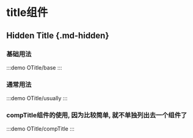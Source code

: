 # title组件

## Hidden Title {.md-hidden}

### 基础用法

:::demo
OTitle/base
:::

### 通常用法

:::demo
OTitle/usually
:::

### compTitle组件的使用, 因为比较简单, 就不单独列出去一个组件了

:::demo
OTitle/compTitle
:::
